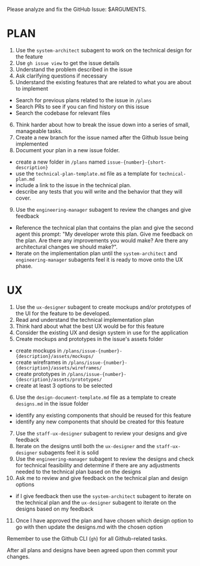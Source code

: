 Please analyze and fix the GitHub Issue: $ARGUMENTS.

# PLAN
1. Use the `system-architect` subagent to work on the technical design for the feature
2. Use `gh issue view` to get the issue details
3. Understand the problem described in the issue
4. Ask clarifying questions if necessary
5. Understand the existing features that are related to what you are about to implement
  - Search for previous plans related to the issue in `/plans`
  - Search PRs to see if you can find history on this issue
  - Search the codebase for relevant files
6. Think harder about how to break the issue down into a series of small, manageable tasks.
7. Create a new branch for the issue named after the Github Issue being implemented
8. Document your plan in a new issue folder.
  - create a new folder in `/plans` named `issue-{number}-{short-description}`
  - use the `technical-plan-template.md` file as a template for `technical-plan.md`
  - include a link to the issue in the technical plan.
  - describe any tests that you will write and the behavior that they will cover.
9. Use the `engineering-manager` subagent to review the changes and give feedback
  - Reference the technical plan that contains the plan and give the second agent this prompt: "My developer wrote this plan. Give me feedback on the plan. Are there any improvements you would make? Are there any architectural changes we should make?".
  - Iterate on the implementation plan until the `system-architect` and `engineering-manager` subagents feel it is ready to move onto the UX phase.

# UX
1. Use the `ux-designer` subagent to create mockups and/or prototypes of the UI for the feature to be developed.
2. Read and understand the technical implementation plan
3. Think hard about what the best UX would be for this feature
4. Consider the existing UX and design system in use for the application
5. Create mockups and prototypes in the issue's assets folder
  - create mockups in `/plans/issue-{number}-{description}/assets/mockups/`
  - create wireframes in `/plans/issue-{number}-{description}/assets/wireframes/` 
  - create prototypes in `/plans/issue-{number}-{description}/assets/prototypes/`
  - create at least 3 options to be selected
6. Use the `design-document-template.md` file as a template to create `designs.md` in the issue folder
  - identify any existing components that should be reused for this feature
  - identify any new components that should be created for this feature
7. Use the `staff-ux-designer` subagent to review your designs and give feedback
8. Iterate on the designs until both the `ux-designer` and the `staff-ux-designer` subagents feel it is solid
9. Use the `engineering-manager` subagent to review the designs and check for technical feasibility and determine if there are any adjustments needed to the technical plan based on the designs
10. Ask me to review and give feedback on the technical plan and design options
  - if I give feedback then use the `system-architect` subagent to iterate on the technical plan and the `ux-designer` subagent to iterate on the designs based on my feedback
11. Once I have approved the plan and have chosen which design option to go with then update the designs.md with the chosen option

Remember to use the Github CLI (`gh`) for all Github-related tasks.

After all plans and designs have been agreed upon then commit your changes.